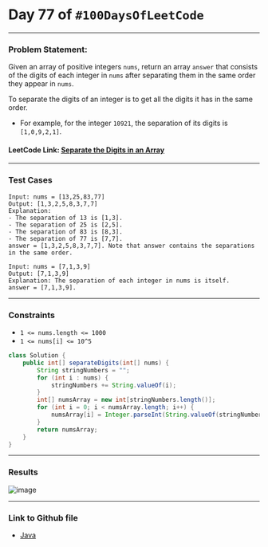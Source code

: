 # Day 77 of `#100DaysOfLeetCode`

___
### Problem Statement:  
Given an array of positive integers `nums`, return an array `answer` that consists of the digits of each integer in `nums` after separating them in the same order they appear in `nums`.

To separate the digits of an integer is to get all the digits it has in the same order.

* For example, for the integer `10921`, the separation of its digits is `[1,0,9,2,1]`.
 


#### LeetCode Link: [Separate the Digits in an Array](https://leetcode.com/problems/separate-the-digits-in-an-array/description/)
___


### Test Cases
```
Input: nums = [13,25,83,77]
Output: [1,3,2,5,8,3,7,7]
Explanation: 
- The separation of 13 is [1,3].
- The separation of 25 is [2,5].
- The separation of 83 is [8,3].
- The separation of 77 is [7,7].
answer = [1,3,2,5,8,3,7,7]. Note that answer contains the separations in the same order.
```
```
Input: nums = [7,1,3,9]
Output: [7,1,3,9]
Explanation: The separation of each integer in nums is itself.
answer = [7,1,3,9].
```
___

### Constraints 
* `1 <= nums.length <= 1000`
* `1 <= nums[i] <= 10^5`

```java
class Solution {
    public int[] separateDigits(int[] nums) {
        String stringNumbers = "";
        for (int i : nums) {
            stringNumbers += String.valueOf(i);
        }
        int[] numsArray = new int[stringNumbers.length()];
        for (int i = 0; i < numsArray.length; i++) {
            numsArray[i] = Integer.parseInt(String.valueOf(stringNumbers.charAt(i)));
        }
        return numsArray;
    }
}
```
___
### Results
![image](https://user-images.githubusercontent.com/31382363/219144823-e445b032-f106-46c6-9a42-416ead127b60.png)


___

### Link to Github file  
* [Java](https://github.com/studentdevelops/100DaysOfLeetCode/blob/f3896fe9150fb2517a906ac1aef5e624468ca17f/Day77_Seperate_The_Digits_In_Array/code.java)

